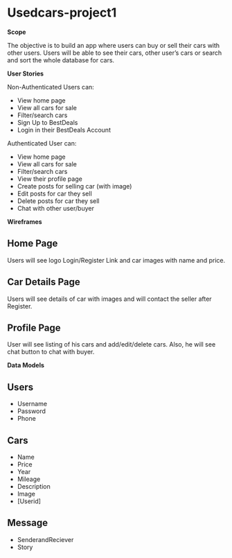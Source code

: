 # Usedcars-project1

**Scope**

The objective is to build an app where users can buy or sell their cars with other users. Users
will be able to see their cars, other user’s cars or search and sort the whole database for cars.

**User Stories**

Non-Authenticated Users can:

* View home page
* View all cars for sale
* Filter/search cars
* Sign Up to BestDeals
* Login in their BestDeals Account

Authenticated User can:

* View home page
* View all cars for sale
* Filter/search cars
* View their profile page
* Create posts for selling car (with image)
* Edit posts for car they sell
* Delete posts for car they sell
* Chat with other user/buyer

**Wireframes**

## Home Page

Users will see logo Login/Register Link and car images with name and price.


## Car Details Page

Users will see details of car with images and will contact the seller after Register.


## Profile Page

User will see listing of his cars and add/edit/delete cars. Also, he will see chat button
to chat with buyer.

**Data Models**

## Users

* Username
* Password
* Phone

## Cars

* Name
* Price
* Year
* Mileage
* Description
* Image
* [Userid]

## Message

* SenderandReciever
* Story
